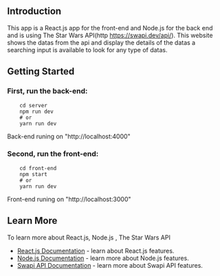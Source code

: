 
## Introduction

This app is a React.js app for the front-end and Node.js for the back end and is using The Star Wars API(http https://swapi.dev/api/).
This website shows the datas from the api and display the details of the datas a searching input is available to look for any type of datas.


## Getting Started

### First, run the back-end:

```
    cd server
    npm run dev
    # or
    yarn run dev

```
Back-end runing on "http://localhost:4000"

### Second, run the front-end:

```
    cd front-end
    npm start
    # or
    yarn run dev
```
Front-end runing on "http://localhost:3000"

## Learn More

To learn more about React.js, Node.js , The Star Wars API

* [React.js Documentation](https://reactjs.org/docs/getting-started.html) - learn about React.js features.
* [Node.js Documentation](https://nodejs.org/en/docs/) - learn more about Node.js features.
* [Swapi API Documentation](https://swapi.dev/) - learn more about Swapi API features.




